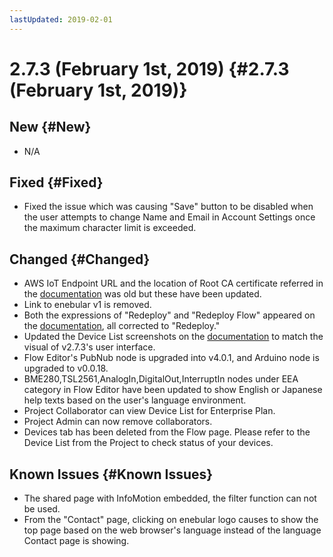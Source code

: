 ```yaml
---
lastUpdated: 2019-02-01
---
```


# 2.7.3 (February 1st, 2019) {#2.7.3 (February 1st, 2019)}

## New {#New}

- N/A

## Fixed {#Fixed}

- Fixed the issue which was causing "Save" button to be disabled when the user attempts to change Name and Email in Account Settings once the maximum character limit is exceeded.

## Changed {#Changed}

- AWS IoT Endpoint URL and the location of Root CA certificate referred in the [documentation](https://docs.enebular.com/en/Deploy/DeployFlow/AWSIoT/) was old but these have been updated.
- Link to enebular v1 is removed.
- Both the expressions of "Redeploy" and "Redeploy Flow" appeared on the [documentation](https://docs.enebular.com/en/Deploy/DeployFlow/AWSIoT/), all corrected to "Redeploy."
- Updated the Device List screenshots on the [documentation](https://docs.enebular.com/en/Deploy/DeployFlow/AWSIoT/) to match the visual of v2.7.3's user interface.
- Flow Editor's PubNub node is upgraded into v4.0.1, and Arduino node is upgraded to v0.0.18.
- BME280,TSL2561,AnalogIn,DigitalOut,InterruptIn nodes under EEA category in Flow Editor have been updated to show English or Japanese help texts based on the user's language environment.
- Project Collaborator can view Device List for Enterprise Plan.
- Project Admin can now remove collaborators.
- Devices tab has been deleted from the Flow page. Please refer to the Device List from the Project to check status of your devices.

## Known Issues {#Known Issues}

- The shared page with InfoMotion embedded, the filter function can not be used.
- From the "Contact" page, clicking on enebular logo causes to show the top page based on the web browser's language instead of the language Contact page is showing.
